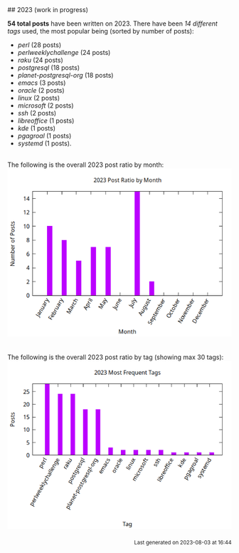 <a name="2023" />
## 2023 (work in progress)

**54 total posts** have been written on 2023.
There have been *14 different tags* used, the most
popular being (sorted by number of posts):
 
- *perl* (28 posts)  
- *perlweeklychallenge* (24 posts)  
- *raku* (24 posts)  
- *postgresql* (18 posts)  
- *planet-postgresql-org* (18 posts)  
- *emacs* (3 posts)  
- *oracle* (2 posts)  
- *linux* (2 posts)  
- *microsoft* (2 posts)  
- *ssh* (2 posts)  
- *libreoffice* (1 posts)  
- *kde* (1 posts)  
- *pgagroal* (1 posts)  
- *systemd* (1 posts).<br/>
<br/>
The following is the overall 2023 post ratio by month:
<br/>
    <center>
      <img src="/images/stats/2023-months.png" alt="2023 post ratio per month" />
    </center>
<br/>

<br/>
The following is the overall 2023 post ratio by tag (showing max 30 tags):
<br/>
  <center>
    <img src="/images/stats/2023-tags.png" alt="2023 post ratio per tag" />
  </center>
<br/>

<div align="right">
<small>
Last generated on 2023-08-03 at 16:44
</small>
</div>

<br/>

